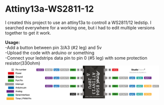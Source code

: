 # Attiny13a-WS2811-12
I created this project to use an attiny13a to controll a WS2811/12 ledstip.
I searched everywhere for a working one, but i had to edit multiple versions together to get it work.

**Usage:**
<br>
-Add a button between pin 3/A3 (#2 leg) and 5v
<br>
-Upload the code with arduino or something 
<br>
-Connect your ledstrips data pin to pin 0 (#5 leg) with some protection resistor(330ohm)
<br>
![alt tag](https://github.com/KiKiHUN1/Attiny13a-WS2811-12/blob/main/Atiny13a%20WS2811-12%20led/attiny13-pinout.png)
